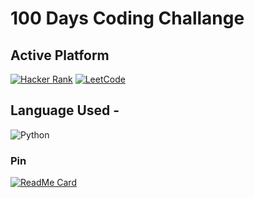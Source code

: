 # 100 Days Coding Challange

## Active Platform
[![Hacker Rank](https://img.shields.io/badge/%20-Hacker%20Rank-2EC866?color=14171A&labelColor=2EC866&logo=HackerRank&logoColor=ffffff&style=flat-square)](https://www.hackerrank.com/mahmudx) 
[![LeetCode](https://img.shields.io/badge/%20-LeetCode-2EC866?color=14171A&labelColor=red&logo=leetcode&logoColor=ffffff&style=flat-square)](https://www.leetcode.com/mahmudx)

## Language Used -

![Python](https://img.shields.io/badge/-Python%203-Black?labelColor=EEED09&style=flat-square&logo=Python)


### Pin

[![ReadMe Card](https://github-readme-stats.vercel.app/api/pin/?username=mahmudx&repo=100-Days-Challange&theme=dracula)](https://github.com/anuraghazra/github-readme-stats)